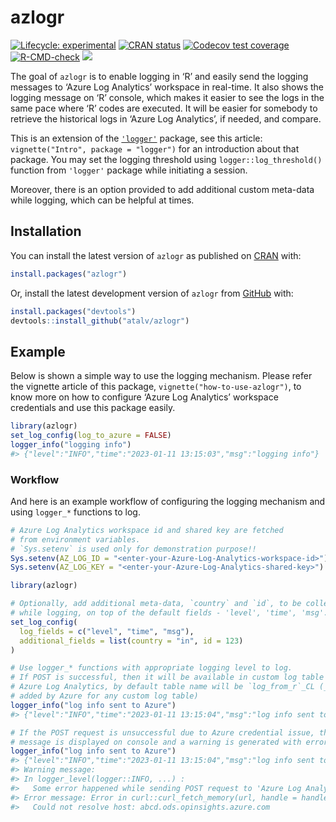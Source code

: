 
<!-- README.md is generated from README.Rmd. Please edit that file -->

# azlogr

<!-- badges: start -->

[![Lifecycle:
experimental](https://img.shields.io/badge/lifecycle-experimental-orange.svg)](https://lifecycle.r-lib.org/articles/stages.html#experimental)
[![CRAN
status](https://www.r-pkg.org/badges/version/azlogr)](https://CRAN.R-project.org/package=azlogr)
[![Codecov test
coverage](https://codecov.io/gh/atalv/azlogr/branch/main/graph/badge.svg)](https://app.codecov.io/gh/atalv/azlogr?branch=main)
[![R-CMD-check](https://github.com/atalv/azlogr/actions/workflows/R-CMD-check.yaml/badge.svg)](https://github.com/atalv/azlogr/actions/workflows/R-CMD-check.yaml)
[![](https://cranlogs.r-pkg.org/badges/azlogr?color=lightgrey)](https://cran.r-project.org/package=azlogr)
<!-- badges: end -->

The goal of `azlogr` is to enable logging in ‘R’ and easily send the
logging messages to ‘Azure Log Analytics’ workspace in real-time. It
also shows the logging message on ‘R’ console, which makes it easier to
see the logs in the same pace where ‘R’ codes are executed. It will be
easier for somebody to retrieve the historical logs in ‘Azure Log
Analytics’, if needed, and compare.

This is an extension of the
[`'logger'`](https://daroczig.github.io/logger/) package, see this
article: `vignette("Intro", package = "logger")` for an introduction
about that package. You may set the logging threshold using
`logger::log_threshold()` function from `'logger'` package while
initiating a session.

Moreover, there is an option provided to add additional custom meta-data
while logging, which can be helpful at times.

## Installation

You can install the latest version of `azlogr` as published on
[CRAN](https://cran.r-project.org/package=azlogr/) with:

``` r
install.packages("azlogr")
```

Or, install the latest development version of `azlogr` from
[GitHub](https://github.com/) with:

``` r
install.packages("devtools")
devtools::install_github("atalv/azlogr")
```

## Example

Below is shown a simple way to use the logging mechanism. Please refer
the vignette article of this package, `vignette("how-to-use-azlogr")`,
to know more on how to configure ‘Azure Log Analytics’ workspace
credentials and use this package easily.

``` r
library(azlogr)
set_log_config(log_to_azure = FALSE)
logger_info("logging info")
#> {"level":"INFO","time":"2023-01-11 13:15:03","msg":"logging info"}
```

### Workflow

And here is an example workflow of configuring the logging mechanism and
using `logger_*` functions to log.

``` r
# Azure Log Analytics workspace id and shared key are fetched
# from environment variables.
# `Sys.setenv` is used only for demonstration purpose!!
Sys.setenv(AZ_LOG_ID = "<enter-your-Azure-Log-Analytics-workspace-id>")
Sys.setenv(AZ_LOG_KEY = "<enter-your-Azure-Log-Analytics-shared-key>")

library(azlogr)

# Optionally, add additional meta-data, `country` and `id`, to be collected
# while logging, on top of the default fields - 'level', 'time', 'msg'.
set_log_config(
  log_fields = c("level", "time", "msg"),
  additional_fields = list(country = "in", id = 123)
)

# Use logger_* functions with appropriate logging level to log.
# If POST is successful, then it will be available in custom log table on
# Azure Log Analytics, by default table name will be `log_from_r`_CL (_CL is
# added by Azure for any custom log table)
logger_info("log info sent to Azure")
#> {"level":"INFO","time":"2023-01-11 13:15:04","msg":"log info sent to Azure","country":"in","id":123}

# If the POST request is unsuccessful due to Azure credential issue, then log
# message is displayed on console and a warning is generated with error details.
logger_info("log info sent to Azure")
#> {"level":"INFO","time":"2023-01-11 13:15:04","msg":"log info sent to Azure","country":"in","id":123}
#> Warning message:
#> In logger_level(logger::INFO, ...) :
#>   Some error happened while sending POST request to 'Azure Log Analytics' workspace.
#> Error message: Error in curl::curl_fetch_memory(url, handle = handle) :
#>   Could not resolve host: abcd.ods.opinsights.azure.com
```
